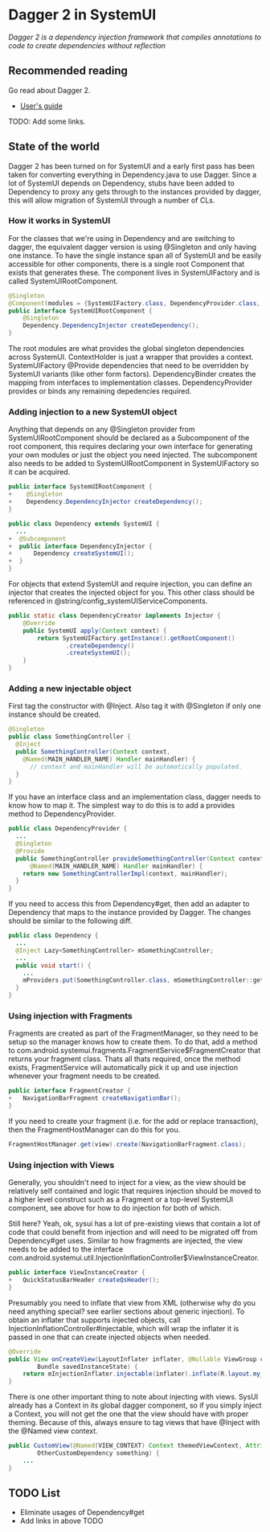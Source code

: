 # Dagger 2 in SystemUI
*Dagger 2 is a dependency injection framework that compiles annotations to code
to create dependencies without reflection*

## Recommended reading

Go read about Dagger 2.

 - [User's guide](https://google.github.io/dagger/users-guide)

TODO: Add some links.

## State of the world

Dagger 2 has been turned on for SystemUI and a early first pass has been taken
for converting everything in Dependency.java to use Dagger. Since a lot of
SystemUI depends on Dependency, stubs have been added to Dependency to proxy
any gets through to the instances provided by dagger, this will allow migration
of SystemUI through a number of CLs.

### How it works in SystemUI

For the classes that we're using in Dependency and are switching to dagger, the
equivalent dagger version is using @Singleton and only having one instance.
To have the single instance span all of SystemUI and be easily accessible for
other components, there is a single root Component that exists that generates
these. The component lives in SystemUIFactory and is called SystemUIRootComponent.

```java
@Singleton
@Component(modules = {SystemUIFactory.class, DependencyProvider.class, ContextHolder.class})
public interface SystemUIRootComponent {
    @Singleton
    Dependency.DependencyInjector createDependency();
}
```

The root modules are what provides the global singleton dependencies across
SystemUI. ContextHolder is just a wrapper that provides a context.
SystemUIFactory @Provide dependencies that need to be overridden by SystemUI
variants (like other form factors). DependencyBinder creates the mapping from
interfaces to implementation classes. DependencyProvider provides or binds any
remaining depedencies required.

### Adding injection to a new SystemUI object

Anything that depends on any @Singleton provider from SystemUIRootComponent
should be declared as a Subcomponent of the root component, this requires
declaring your own interface for generating your own modules or just the
object you need injected. The subcomponent also needs to be added to
SystemUIRootComponent in SystemUIFactory so it can be acquired.

```java
public interface SystemUIRootComponent {
+    @Singleton
+    Dependency.DependencyInjector createDependency();
}

public class Dependency extends SystemUI {
  ...
+  @Subcomponent
+  public interface DependencyInjector {
+      Dependency createSystemUI();
+  }
}
```

For objects that extend SystemUI and require injection, you can define an
injector that creates the injected object for you. This other class should
be referenced in @string/config_systemUIServiceComponents.

```java
public static class DependencyCreator implements Injector {
    @Override
    public SystemUI apply(Context context) {
        return SystemUIFactory.getInstance().getRootComponent()
                .createDependency()
                .createSystemUI();
    }
}
```

### Adding a new injectable object

First tag the constructor with @Inject. Also tag it with @Singleton if only one
instance should be created.

```java
@Singleton
public class SomethingController {
  @Inject
  public SomethingController(Context context,
    @Named(MAIN_HANDLER_NAME) Handler mainHandler) {
      // context and mainHandler will be automatically populated.
  }
}
```

If you have an interface class and an implementation class, dagger needs to know
how to map it. The simplest way to do this is to add a provides method to
DependencyProvider.

```java
public class DependencyProvider {
  ...
  @Singleton
  @Provide
  public SomethingController provideSomethingController(Context context,
      @Named(MAIN_HANDLER_NAME) Handler mainHandler) {
    return new SomethingControllerImpl(context, mainHandler);
  }
}
```

If you need to access this from Dependency#get, then add an adapter to Dependency
that maps to the instance provided by Dagger. The changes should be similar
to the following diff.

```java
public class Dependency {
  ...
  @Inject Lazy<SomethingController> mSomethingController;
  ...
  public void start() {
    ...
    mProviders.put(SomethingController.class, mSomethingController::get);
  }
}
```

### Using injection with Fragments

Fragments are created as part of the FragmentManager, so they need to be
setup so the manager knows how to create them. To do that, add a method
to com.android.systemui.fragments.FragmentService$FragmentCreator that
returns your fragment class. Thats all thats required, once the method
exists, FragmentService will automatically pick it up and use injection
whenever your fragment needs to be created.

```java
public interface FragmentCreator {
+   NavigationBarFragment createNavigationBar();
}
```

If you need to create your fragment (i.e. for the add or replace transaction),
then the FragmentHostManager can do this for you.

```java
FragmentHostManager.get(view).create(NavigationBarFragment.class);
```

### Using injection with Views

Generally, you shouldn't need to inject for a view, as the view should
be relatively self contained and logic that requires injection should be
moved to a higher level construct such as a Fragment or a top-level SystemUI
component, see above for how to do injection for both of which.

Still here? Yeah, ok, sysui has a lot of pre-existing views that contain a
lot of code that could benefit from injection and will need to be migrated
off from Dependency#get uses. Similar to how fragments are injected, the view
needs to be added to the interface
com.android.systemui.util.InjectionInflationController$ViewInstanceCreator.

```java
public interface ViewInstanceCreator {
+   QuickStatusBarHeader createQsHeader();
}
```

Presumably you need to inflate that view from XML (otherwise why do you
need anything special? see earlier sections about generic injection). To obtain
an inflater that supports injected objects, call InjectionInflationController#injectable,
which will wrap the inflater it is passed in one that can create injected
objects when needed.

```java
@Override
public View onCreateView(LayoutInflater inflater, @Nullable ViewGroup container,
        Bundle savedInstanceState) {
    return mInjectionInflater.injectable(inflater).inflate(R.layout.my_layout, container, false);
}
```

There is one other important thing to note about injecting with views. SysUI
already has a Context in its global dagger component, so if you simply inject
a Context, you will not get the one that the view should have with proper
theming. Because of this, always ensure to tag views that have @Inject with
the @Named view context.

```java
public CustomView(@Named(VIEW_CONTEXT) Context themedViewContext, AttributeSet attrs,
        OtherCustomDependency something) {
    ...
}
```

## TODO List

 - Eliminate usages of Dependency#get
 - Add links in above TODO
